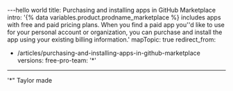 ---hello world
title: Purchasing and installing apps in GitHub Marketplace
intro: '{% data variables.product.prodname_marketplace %} includes apps with free and paid pricing plans. When you find a paid app you''d like to use for your personal account or organization, you can purchase and install the app using your existing billing information.'
mapTopic: true
redirect_from:
  - /articles/purchasing-and-installing-apps-in-github-marketplace
versions:
  free-pro-team: '*'
---
'*" Taylor made














































